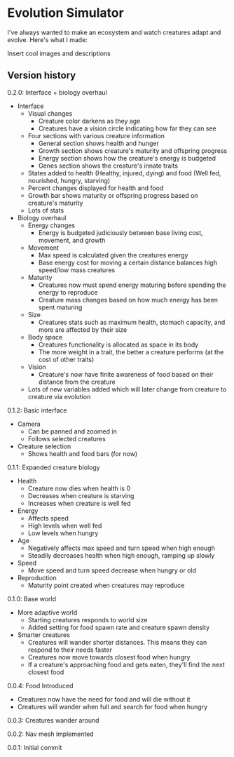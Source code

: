# Evolution Simulator
I've always wanted to make an ecosystem and watch creatures adapt and evolve. Here's what I made:

Insert cool images and descriptions

## Version history
0.2.0: Interface + biology overhaul
- Interface
    - Visual changes
        - Creature color darkens as they age
        - Creatures have a vision circle indicating how far they can see
    - Four sections with various creature information
        - General section shows health and hunger
        - Growth section shows creature's maturity and offspring progress
        - Energy section shows how the creature's energy is budgeted
        - Genes section shows the creature's innate traits
    - States added to health (Healthy, injured, dying) and food (Well fed, nourished, hungry, starving)
    - Percent changes displayed for health and food
    - Growth bar shows maturity or offspring progress based on creature's maturity
    - Lots of stats
- Biology overhaul
    - Energy changes
        - Energy is budgeted judiciously between base living cost, movement, and growth 
    - Movement
        - Max speed is calculated given the creatures energy
        - Base energy cost for moving a certain distance balances high speed/low mass creatures
    - Maturity
        - Creatures now must spend energy maturing before spending the energy to reproduce
        - Creature mass changes based on how much energy has been spent maturing
    - Size
        - Creatures stats such as maximum health, stomach capacity, and more are affected by their size
    - Body space
        - Creatures functionality is allocated as space in its body
        - The more weight in a trait, the better a creature performs (at the cost of other traits)
    - Vision
        - Creature's now have finite awareness of food based on their distance from the creature
    - Lots of new variables added which will later change from creature to creature via evolution
    
0.1.2: Basic interface
- Camera
    - Can be panned and zoomed in
    - Follows selected creatures
- Creature selection
    - Shows health and food bars (for now)

0.1.1: Expanded creature biology
- Health
    - Creature now dies when health is 0
    - Decreases when creature is starving
    - Increases when creature is well fed
- Energy
    - Affects speed
    - High levels when well fed
    - Low levels when hungry
- Age
    - Negatively affects max speed and turn speed when high enough
    - Steadily decreases health when high enough, ramping up slowly
- Speed
    - Move speed and turn speed decrease when hungry or old
- Reproduction
    - Maturity point created when creatures may reproduce

0.1.0: Base world
- More adaptive world
    - Starting creatures responds to world size
    - Added setting for food spawn rate and creature spawn density
- Smarter creatures
    - Creatures will wander shorter distances. This means they can respond to their needs faster
    - Creatures now move towards closest food when hungry
    - If a creature's approaching food and gets eaten, they'll find the next closest food

0.0.4: Food Introduced
- Creatures now have the need for food and will die without it
- Creatures will wander when full and search for food when hungry

0.0.3: Creatures wander around

0.0.2: Nav mesh implemented

0.0.1: Initial commit